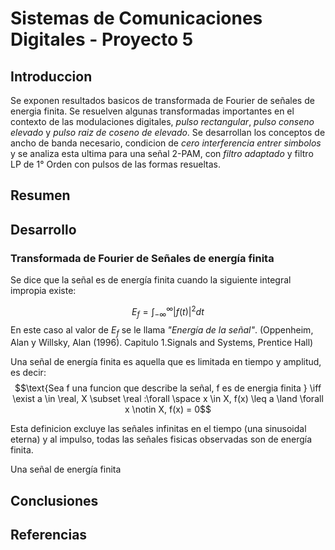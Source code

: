 # Sistemas de Comunicaciones Digitales - Proyecto 5

## Introduccion
Se exponen resultados basicos de transformada de Fourier de señales de energia finita. Se resuelven algunas transformadas importantes en el contexto de las modulaciones digitales, *pulso rectangular*, *pulso conseno elevado* y *pulso raiz de coseno de elevado*. Se desarrollan los conceptos de ancho de banda necesario, condicion de *cero interferencia entrer simbolos* y se analiza esta ultima para una señal 2-PAM, con *filtro adaptado* y filtro LP de 1° Orden con pulsos de las formas resueltas.

## Resumen 

## Desarrollo

### Transformada de Fourier de Señales de energía finita
Se dice que la señal es de energía finita cuando la siguiente integral impropia existe:

$$ E_f = \int_{-\infty}^{\infty}{|f(t)|^2 dt} $$
En este caso al valor de $E_f$ se le llama *"Energía de la señal"*. (Oppenheim, Alan y Willsky, Alan (1996). Capitulo 1.Signals and Systems, Prentice Hall)

Una señal de energía finita es aquella que es limitada en tiempo y amplitud, es decir:
$$\text{Sea f una funcion que describe la señal, f es de energia finita } \iff \exist a \in \real, X \subset \real :\forall \space x \in X, f(x) \leq a \land \forall x \notin X, f(x) = 0$$

Esta definicion excluye las señales infinitas en el tiempo (una sinusoidal eterna) y al impulso, todas las señales fisicas observadas son de energía finita.

Una señal de energía finita 





## Conclusiones

## Referencias

